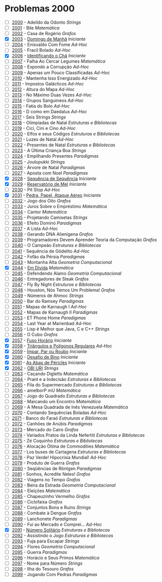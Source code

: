 # Problemas 2000

  - [ ]  [2000](https://www.urionlinejudge.com.br/judge/pt/problems/view/2000) - Adeildo da Odonto *Strings*
  - [ ]  [2001](https://www.urionlinejudge.com.br/judge/pt/problems/view/2001) - Bile *Matemática*
  - [ ]  [2002](https://www.urionlinejudge.com.br/judge/pt/problems/view/2002) - Casa de Rogério *Grafos*
  - [x]  [2003](https://www.urionlinejudge.com.br/judge/pt/problems/view/2003) - [Domingo de Manhã](https://github.com/potigol/uoj-potigol/blob/master/src/2000/2003.poti) *Iniciante*
  - [ ]  [2004](https://www.urionlinejudge.com.br/judge/pt/problems/view/2004) - Enisvaldo Com Fome *Ad-Hoc*
  - [ ]  [2005](https://www.urionlinejudge.com.br/judge/pt/problems/view/2005) - Fracil Bolado *Ad-Hoc*
  - [x]  [2006](https://www.urionlinejudge.com.br/judge/pt/problems/view/2006) - [Identificando o Chá](https://github.com/potigol/uoj-potigol/blob/master/src/2000/2006.poti) *Iniciante*
  - [ ]  [2007](https://www.urionlinejudge.com.br/judge/pt/problems/view/2007) - Falha Ao Cercar Legumes *Matemática*
  - [ ]  [2008](https://www.urionlinejudge.com.br/judge/pt/problems/view/2008) - Expondo a Corrupção *Ad-Hoc*
  - [ ]  [2009](https://www.urionlinejudge.com.br/judge/pt/problems/view/2009) - Apenas um Pouco Classificadas *Ad-Hoc*
  - [ ]  [2010](https://www.urionlinejudge.com.br/judge/pt/problems/view/2010) - Mantenha Isso Energizado *Ad-Hoc*
  - [ ]  [2011](https://www.urionlinejudge.com.br/judge/pt/problems/view/2011) - Impostos Galácticos *Ad-Hoc*
  - [ ]  [2012](https://www.urionlinejudge.com.br/judge/pt/problems/view/2012) - Altura do Mapa *Ad-Hoc*
  - [ ]  [2013](https://www.urionlinejudge.com.br/judge/pt/problems/view/2013) - No Máximo Duas Vezes *Ad-Hoc*
  - [ ]  [2014](https://www.urionlinejudge.com.br/judge/pt/problems/view/2014) - Grupos Sanguineos *Ad-Hoc*
  - [ ]  [2015](https://www.urionlinejudge.com.br/judge/pt/problems/view/2015) - Fatia do Bolo *Ad-Hoc*
  - [ ]  [2016](https://www.urionlinejudge.com.br/judge/pt/problems/view/2016) - D como em Daedalus *Ad-Hoc*
  - [ ]  [2017](https://www.urionlinejudge.com.br/judge/pt/problems/view/2017) - Seis Strings *Strings*
  - [ ]  [2018](https://www.urionlinejudge.com.br/judge/pt/problems/view/2018) - Olimpíadas de Natal *Estruturas e Bibliotecas*
  - [ ]  [2019](https://www.urionlinejudge.com.br/judge/pt/problems/view/2019) - Cici, Cini e Cino *Ad-Hoc*
  - [ ]  [2020](https://www.urionlinejudge.com.br/judge/pt/problems/view/2020) - Elfos e seus Códigos *Estruturas e Bibliotecas*
  - [ ]  [2021](https://www.urionlinejudge.com.br/judge/pt/problems/view/2021) - Luzes de Natal *Ad-Hoc*
  - [ ]  [2022](https://www.urionlinejudge.com.br/judge/pt/problems/view/2022) - Presentes de Natal *Estruturas e Bibliotecas*
  - [ ]  [2023](https://www.urionlinejudge.com.br/judge/pt/problems/view/2023) - A Última Criança Boa *Strings*
  - [ ]  [2024](https://www.urionlinejudge.com.br/judge/pt/problems/view/2024) - Empilhando Presentes *Paradigmas*
  - [ ]  [2025](https://www.urionlinejudge.com.br/judge/pt/problems/view/2025) - Joulupukki *Strings*
  - [ ]  [2026](https://www.urionlinejudge.com.br/judge/pt/problems/view/2026) - Árvore de Natal *Paradigmas*
  - [ ]  [2027](https://www.urionlinejudge.com.br/judge/pt/problems/view/2027) - Aposta com Noel *Paradigmas*
  - [x]  [2028](https://www.urionlinejudge.com.br/judge/pt/problems/view/2028) - [Sequência de Sequência](https://github.com/potigol/uoj-potigol/blob/master/src/2000/2028.poti) *Iniciante*
  - [x]  [2029](https://www.urionlinejudge.com.br/judge/pt/problems/view/2029) - [Reservatório de Mel](https://github.com/potigol/uoj-potigol/blob/master/src/2000/2029.poti) *Iniciante*
  - [ ]  [2030](https://www.urionlinejudge.com.br/judge/pt/problems/view/2030) - Pit Stop *Ad-Hoc*
  - [x]  [2031](https://www.urionlinejudge.com.br/judge/pt/problems/view/2031) - [Pedra, Papel, Ataque Aéreo](https://github.com/potigol/uoj-potigol/blob/master/src/2000/2031.poti) *Iniciante*
  - [ ]  [2032](https://www.urionlinejudge.com.br/judge/pt/problems/view/2032) - Jogo dos Oito *Grafos*
  - [ ]  [2033](https://www.urionlinejudge.com.br/judge/pt/problems/view/2033) - Juros Sobre o Empréstimo *Matemática*
  - [ ]  [2034](https://www.urionlinejudge.com.br/judge/pt/problems/view/2034) - Cantor *Matemática*
  - [ ]  [2035](https://www.urionlinejudge.com.br/judge/pt/problems/view/2035) - Projetando Camisetas *Strings*
  - [ ]  [2036](https://www.urionlinejudge.com.br/judge/pt/problems/view/2036) - Efeito Dominó *Paradigmas*
  - [ ]  [2037](https://www.urionlinejudge.com.br/judge/pt/problems/view/2037) - A Lista *Ad-Hoc*
  - [ ]  [2038](https://www.urionlinejudge.com.br/judge/pt/problems/view/2038) - Gerando DNA Alienígena *Grafos*
  - [ ]  [2039](https://www.urionlinejudge.com.br/judge/pt/problems/view/2039) - Programadores Devem Aprender Teoria da Computação *Grafos*
  - [ ]  [2040](https://www.urionlinejudge.com.br/judge/pt/problems/view/2040) - O Campeão *Estruturas e Bibliotecas*
  - [ ]  [2041](https://www.urionlinejudge.com.br/judge/pt/problems/view/2041) - Sequência de Gödelito *Ad-Hoc*
  - [ ]  [2042](https://www.urionlinejudge.com.br/judge/pt/problems/view/2042) - Fofão da Pérsia *Paradigmas*
  - [ ]  [2043](https://www.urionlinejudge.com.br/judge/pt/problems/view/2043) - Montanha Alta *Geometria Computacional*
  - [x]  [2044](https://www.urionlinejudge.com.br/judge/pt/problems/view/2044) - [Em Dívida](https://github.com/potigol/uoj-potigol/blob/master/src/2000/2044.poti) *Matemática*
  - [ ]  [2045](https://www.urionlinejudge.com.br/judge/pt/problems/view/2045) - Defendendo Alamo *Geometria Computacional*
  - [ ]  [2046](https://www.urionlinejudge.com.br/judge/pt/problems/view/2046) - Entregadores de Steak *Grafos*
  - [ ]  [2047](https://www.urionlinejudge.com.br/judge/pt/problems/view/2047) - Fly By Night *Estruturas e Bibliotecas*
  - [ ]  [2048](https://www.urionlinejudge.com.br/judge/pt/problems/view/2048) - Houston, Nós Temos Um Problema! *Grafos*
  - [ ]  [2049](https://www.urionlinejudge.com.br/judge/pt/problems/view/2049) - Números de Ahmoc *Strings*
  - [ ]  [2050](https://www.urionlinejudge.com.br/judge/pt/problems/view/2050) - Bar do Ramsey *Paradigmas*
  - [ ]  [2051](https://www.urionlinejudge.com.br/judge/pt/problems/view/2051) - Mapas de Karnaugh I *Ad-Hoc*
  - [ ]  [2052](https://www.urionlinejudge.com.br/judge/pt/problems/view/2052) - Mapas de Karnaugh II *Paradigmas*
  - [ ]  [2053](https://www.urionlinejudge.com.br/judge/pt/problems/view/2053) - ET Phone Home *Paradigmas*
  - [ ]  [2054](https://www.urionlinejudge.com.br/judge/pt/problems/view/2054) - Last Year at Marienbad *Ad-Hoc*
  - [ ]  [2055](https://www.urionlinejudge.com.br/judge/pt/problems/view/2055) - Lisp é Melhor que Java, C e C++ *Strings*
  - [ ]  [2056](https://www.urionlinejudge.com.br/judge/pt/problems/view/2056) - O Cubo *Grafos*
  - [x]  [2057](https://www.urionlinejudge.com.br/judge/pt/problems/view/2057) - [Fuso Horário](https://github.com/potigol/uoj-potigol/blob/master/src/2000/2057.poti) *Iniciante*
  - [x]  [2058](https://www.urionlinejudge.com.br/judge/pt/problems/view/2058) - [Triângulos e Polígonos Regulares](https://github.com/potigol/uoj-potigol/blob/master/src/2000/2058.poti) *Ad-Hoc*
  - [x]  [2059](https://www.urionlinejudge.com.br/judge/pt/problems/view/2059) - [Ímpar, Par ou Roubo](https://github.com/potigol/uoj-potigol/blob/master/src/2000/2059.poti) *Iniciante*
  - [x]  [2060](https://www.urionlinejudge.com.br/judge/pt/problems/view/2060) - [Desafio de Bino](https://github.com/potigol/uoj-potigol/blob/master/src/2000/2060.poti) *Iniciante*
  - [x]  [2061](https://www.urionlinejudge.com.br/judge/pt/problems/view/2061) - [As Abas de Péricles](https://github.com/potigol/uoj-potigol/blob/master/src/2000/2061.poti) *Iniciante*
  - [x]  [2062](https://www.urionlinejudge.com.br/judge/pt/problems/view/2062) - [OBI URI](https://github.com/potigol/uoj-potigol/blob/master/src/2000/2062.poti) *Strings*
  - [ ]  [2063](https://www.urionlinejudge.com.br/judge/pt/problems/view/2063) - Caçando Digletts *Matemática*
  - [ ]  [2064](https://www.urionlinejudge.com.br/judge/pt/problems/view/2064) - Prant e a Indecisão *Estruturas e Bibliotecas*
  - [ ]  [2065](https://www.urionlinejudge.com.br/judge/pt/problems/view/2065) - Fila do Supermercado *Estruturas e Bibliotecas*
  - [ ]  [2066](https://www.urionlinejudge.com.br/judge/pt/problems/view/2066) - amelborP mU *Matemática*
  - [ ]  [2067](https://www.urionlinejudge.com.br/judge/pt/problems/view/2067) - Jogo do Quadrado *Estruturas e Bibliotecas*
  - [ ]  [2068](https://www.urionlinejudge.com.br/judge/pt/problems/view/2068) - Marcando um Encontro *Matemática*
  - [ ]  [2069](https://www.urionlinejudge.com.br/judge/pt/problems/view/2069) - A Mesa Quadrada de Inês Venezuela *Matemática*
  - [ ]  [2070](https://www.urionlinejudge.com.br/judge/pt/problems/view/2070) - Contando Sequências Boladas *Ad-Hoc*
  - [ ]  [2071](https://www.urionlinejudge.com.br/judge/pt/problems/view/2071) - Banco do Faraó *Estruturas e Bibliotecas*
  - [ ]  [2072](https://www.urionlinejudge.com.br/judge/pt/problems/view/2072) - Canhões de Anúbis *Paradigmas*
  - [ ]  [2073](https://www.urionlinejudge.com.br/judge/pt/problems/view/2073) - Mercado do Cairo *Grafos*
  - [ ]  [2074](https://www.urionlinejudge.com.br/judge/pt/problems/view/2074) - Variados Pratos da Linda Nefertiti *Estruturas e Bibliotecas*
  - [ ]  [2075](https://www.urionlinejudge.com.br/judge/pt/problems/view/2075) - Zé Coquinho *Estruturas e Bibliotecas*
  - [ ]  [2076](https://www.urionlinejudge.com.br/judge/pt/problems/view/2076) - Alocação Ótima de Commodities *Matemática*
  - [ ]  [2077](https://www.urionlinejudge.com.br/judge/pt/problems/view/2077) - Los buses de Cartagena *Estruturas e Bibliotecas*
  - [ ]  [2078](https://www.urionlinejudge.com.br/judge/pt/problems/view/2078) - Paz Verde! Hipocrisia Mundial! *Ad-Hoc*
  - [ ]  [2079](https://www.urionlinejudge.com.br/judge/pt/problems/view/2079) - Produto de Guerra *Grafos*
  - [ ]  [2080](https://www.urionlinejudge.com.br/judge/pt/problems/view/2080) - Seqüências de Röntgen *Paradigmas*
  - [ ]  [2081](https://www.urionlinejudge.com.br/judge/pt/problems/view/2081) - Sonhos, Acredite Neles! *Grafos*
  - [ ]  [2082](https://www.urionlinejudge.com.br/judge/pt/problems/view/2082) - Viagens no Tempo *Grafos*
  - [ ]  [2083](https://www.urionlinejudge.com.br/judge/pt/problems/view/2083) - Beira da Estrada *Geometria Computacional*
  - [ ]  [2084](https://www.urionlinejudge.com.br/judge/pt/problems/view/2084) - Eleições *Matemática*
  - [ ]  [2085](https://www.urionlinejudge.com.br/judge/pt/problems/view/2085) - Chapeuzinho Vermelho *Grafos*
  - [ ]  [2086](https://www.urionlinejudge.com.br/judge/pt/problems/view/2086) - Ciclofaixa *Grafos*
  - [ ]  [2087](https://www.urionlinejudge.com.br/judge/pt/problems/view/2087) - Conjuntos Bons e Ruins *Strings*
  - [ ]  [2088](https://www.urionlinejudge.com.br/judge/pt/problems/view/2088) - Combate à Dengue *Grafos*
  - [ ]  [2089](https://www.urionlinejudge.com.br/judge/pt/problems/view/2089) - Lanchonete *Paradigmas*
  - [ ]  [2090](https://www.urionlinejudge.com.br/judge/pt/problems/view/2090) - Fui ao Mercado e Comprei... *Ad-Hoc*
  - [x]  [2091](https://www.urionlinejudge.com.br/judge/pt/problems/view/2091) - [Número Solitário](https://github.com/potigol/uoj-potigol/blob/master/src/2000/2091.poti) *Estruturas e Bibliotecas*
  - [ ]  [2092](https://www.urionlinejudge.com.br/judge/pt/problems/view/2092) - Assistindo o Jogo *Estruturas e Bibliotecas*
  - [ ]  [2093](https://www.urionlinejudge.com.br/judge/pt/problems/view/2093) - Fuja para Escapar *Strings*
  - [ ]  [2094](https://www.urionlinejudge.com.br/judge/pt/problems/view/2094) - Flores *Geometria Computacional*
  - [ ]  [2095](https://www.urionlinejudge.com.br/judge/pt/problems/view/2095) - Guerra *Paradigmas*
  - [ ]  [2096](https://www.urionlinejudge.com.br/judge/pt/problems/view/2096) - Horácio e Seus Primos *Matemática*
  - [ ]  [2097](https://www.urionlinejudge.com.br/judge/pt/problems/view/2097) - Nome para Número *Strings*
  - [ ]  [2098](https://www.urionlinejudge.com.br/judge/pt/problems/view/2098) - Ilha do Tesouro *Grafos*
  - [ ]  [2099](https://www.urionlinejudge.com.br/judge/pt/problems/view/2099) - Jogando Com Pedras *Paradigmas*
